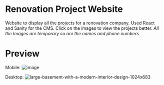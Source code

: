 # Renovation Project Website
Website to display all the projects for a renovation company. Used React and Sanity for the CMS. Click on the images to view the projects better.
*All the Images are temporary so are the names and phone numbers*

# Preview
Mobile:
![image](https://github.com/J5Chen/reno-projects/assets/118089167/e1cf9aa1-eba6-46aa-b798-50c07435f2b6)

Desktop:
![large-basement-with-a-modern-interior-design-1024x683](https://github.com/J5Chen/reno-projects/assets/118089167/91100b3e-145a-4964-94aa-83674eb3e65d)
